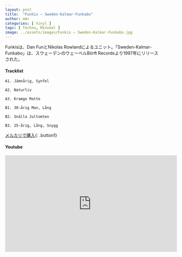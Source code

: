 ```yaml
---
layout: post
title:  "Funkis – Sweden-Kalmar-Funkabo"
author: mmr
categories: [ Vinyl ]
tags: [ Techno, Minimal ]
image: ../assets/images/Funkis – Sweden-Kalmar-Funkabo.jpg
---
```


Funkisは、Dan FunとNikolas Rowlandによるユニット。「Sweden-Kalmar-Funkabo」は、スウェーデンのウェーベルBörft Recordsより1997年にリリースされた。

#### Tracklist
```md
A1. Jämnårig, Synfel

A2. Naturliv

A3. Kramgo Matte

B1. 30-årig Man, Lång

B2. Snälla Jultomten

B3. 25-årig, Lång, Snygg
```

[メルカリで購入](https://jp.mercari.com/item/m20734209180?afid=6142608987){: .button1}

#### Youtube
<iframe width="560" height="315" src="https://www.youtube.com/embed/JzJMeP1Jjvs?si=bOt8roZKg6aqsvJn" title="YouTube video player" frameborder="0" allow="accelerometer; autoplay; clipboard-write; encrypted-media; gyroscope; picture-in-picture; web-share" referrerpolicy="strict-origin-when-cross-origin" allowfullscreen></iframe>